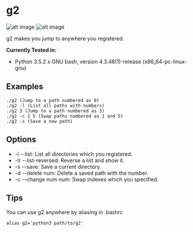 g2
===
![alt image](https://img.shields.io/badge/version-1.0.0-blue.svg) ![alt image](https://img.shields.io/badge/Python-3.5-blue.svg)

g2 makes you jump to anywhere you registered.

**Currently Tested in:**
- Python 3.5.2 x GNU bash, version 4.3.48(1)-release (x86_64-pc-linux-gnu)

## Examples
```
./g2 (Jump to a path numbered as 0)
./g2 -l (List all paths with numbers)
./g2 3 (Jump to a path numbered as 3)
./g2 -c 1 5 (Swap paths numbered as 1 and 5)
./g2 -s (Save a new path)
```

## Options
- -l --list:
	List all directories which you registered.
- -lr --list-reversed:
	Reverse a list and show it.
- -s --save:
	Save a current directory.
- -d --delete num:
	Delete a saved path with the number.
- -c --change num num:
	Swap indexes which you specified.
    
## Tips
You can use g2 anywhere by aliasing in .bashrc 
```
alias g2='python3 path/to/g2'
```
